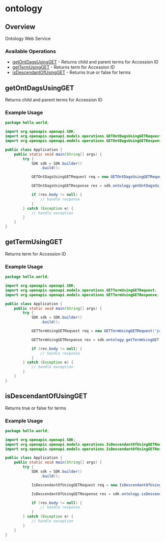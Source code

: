 # ontology

## Overview

Ontology Web Service

### Available Operations

* [getOntDagsUsingGET](#getontdagsusingget) - Returns child and parent terms for Accession ID
* [getTermUsingGET](#gettermusingget) - Returns term for Accession ID
* [isDescendantOfUsingGET](#isdescendantofusingget) - Returns true or false for terms

## getOntDagsUsingGET

Returns child and parent terms for Accession ID

### Example Usage

```java
package hello.world;

import org.openapis.openapi.SDK;
import org.openapis.openapi.models.operations.GETOntDagsUsingGETRequest;
import org.openapis.openapi.models.operations.GETOntDagsUsingGETResponse;

public class Application {
    public static void main(String[] args) {
        try {
            SDK sdk = SDK.builder()
                .build();

            GETOntDagsUsingGETRequest req = new GETOntDagsUsingGETRequest("id");            

            GETOntDagsUsingGETResponse res = sdk.ontology.getOntDagsUsingGET(req);

            if (res.body != null) {
                // handle response
            }
        } catch (Exception e) {
            // handle exception
        }
    }
}
```

## getTermUsingGET

Returns term for Accession ID

### Example Usage

```java
package hello.world;

import org.openapis.openapi.SDK;
import org.openapis.openapi.models.operations.GETTermUsingGETRequest;
import org.openapis.openapi.models.operations.GETTermUsingGETResponse;

public class Application {
    public static void main(String[] args) {
        try {
            SDK sdk = SDK.builder()
                .build();

            GETTermUsingGETRequest req = new GETTermUsingGETRequest("possimus");            

            GETTermUsingGETResponse res = sdk.ontology.getTermUsingGET(req);

            if (res.body != null) {
                // handle response
            }
        } catch (Exception e) {
            // handle exception
        }
    }
}
```

## isDescendantOfUsingGET

Returns true or false for terms

### Example Usage

```java
package hello.world;

import org.openapis.openapi.SDK;
import org.openapis.openapi.models.operations.IsDescendantOfUsingGETRequest;
import org.openapis.openapi.models.operations.IsDescendantOfUsingGETResponse;

public class Application {
    public static void main(String[] args) {
        try {
            SDK sdk = SDK.builder()
                .build();

            IsDescendantOfUsingGETRequest req = new IsDescendantOfUsingGETRequest("aut", "quasi");            

            IsDescendantOfUsingGETResponse res = sdk.ontology.isDescendantOfUsingGET(req);

            if (res.body != null) {
                // handle response
            }
        } catch (Exception e) {
            // handle exception
        }
    }
}
```
